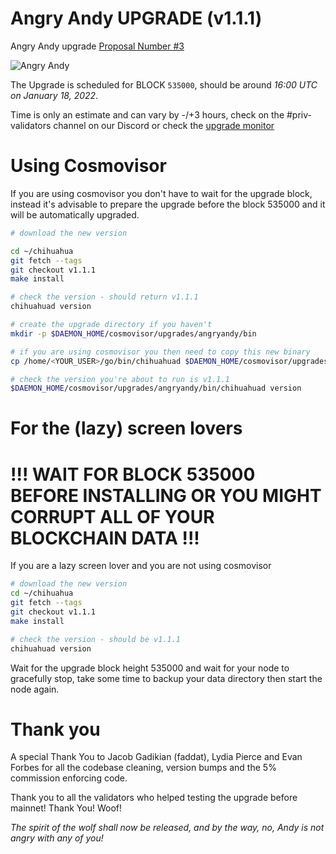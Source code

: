 # Angry Andy UPGRADE (v1.1.1)

Angry Andy upgrade [Proposal Number #3](https://www.mintscan.io/chihuahua/proposals/3)

![Angry Andy](https://github.com/ChihuahuaChain/mainnet/blob/main/UPGRADES/angryandy/angryandy.jpg?raw=true)

The Upgrade is scheduled for BLOCK `535000`, should be around _16:00 UTC on January 18, 2022_.

Time is only an estimate and can vary by -/+3 hours, check on the #priv-validators channel on our Discord or check the [upgrade monitor](https://chain-monitor.cros-nest.com/d/Upgrades/upgrades?orgId=1&refresh=1m&var-chain_id=chihuahua-1&var-version=angryandy)

# Using Cosmovisor

If you are using cosmovisor you don't have to wait for the upgrade block, instead it's advisable to prepare the upgrade before the block 535000 and it will be automatically upgraded.

```bash
# download the new version

cd ~/chihuahua
git fetch --tags
git checkout v1.1.1
make install

# check the version - should return v1.1.1
chihuahuad version

# create the upgrade directory if you haven't
mkdir -p $DAEMON_HOME/cosmovisor/upgrades/angryandy/bin

# if you are using cosmovisor you then need to copy this new binary
cp /home/<YOUR_USER>/go/bin/chihuahuad $DAEMON_HOME/cosmovisor/upgrades/angryandy/bin

# check the version you're about to run is v1.1.1
$DAEMON_HOME/cosmovisor/upgrades/angryandy/bin/chihuahuad version
```

# For the (lazy) screen lovers
# !!! WAIT FOR BLOCK 535000 BEFORE INSTALLING OR YOU MIGHT CORRUPT ALL OF YOUR BLOCKCHAIN DATA !!!
If you are a lazy screen lover and you are not using cosmovisor

```bash
# download the new version
cd ~/chihuahua
git fetch --tags
git checkout v1.1.1
make install

# check the version - should be v1.1.1
chihuahuad version
```


Wait for the upgrade block height 535000 and wait for your node to gracefully stop, take some time to backup your data directory then start the node again.



# Thank you

A special Thank You to Jacob Gadikian (faddat), Lydia Pierce and Evan Forbes for all the codebase cleaning, version bumps and the 5% commission enforcing code.

Thank you to all the validators who helped testing the upgrade before mainnet! Thank You! Woof!

_The spirit of the wolf shall now be released, and by the way, no, Andy is not angry with any of you!_
